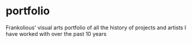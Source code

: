 # portfolio
Frankolious' visual arts portfolio of all the history of projects and artists I have worked with over the past 10 years

